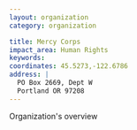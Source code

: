 ```yaml
---
layout: organization
category: organization

title: Mercy Corps
impact_area: Human Rights
keywords: 
coordinates: 45.5273,-122.6786
address: |
  PO Box 2669, Dept W
  Portland OR 97208
---
```

Organization's overview
